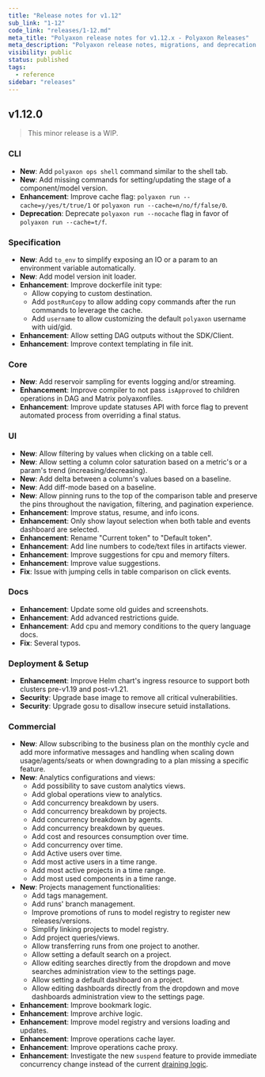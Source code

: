 ```yaml
---
title: "Release notes for v1.12"
sub_link: "1-12"
code_link: "releases/1-12.md"
meta_title: "Polyaxon release notes for v1.12.x - Polyaxon Releases"
meta_description: "Polyaxon release notes, migrations, and deprecation notes for v1.12.x."
visibility: public
status: published
tags:
  - reference
sidebar: "releases"
---
```


## v1.12.0

> This minor release is a WIP.

### CLI

 * **New**: Add `polyaxon ops shell` command similar to the shell tab.
 * **New**: Add missing commands for setting/updating the stage of a component/model version.
 * **Enhancement**: Improve cache flag: `polyaxon run --cache=y/yes/t/true/1` or `polyaxon run --cache=n/no/f/false/0`.
 * **Deprecation**: Deprecate `polyaxon run --nocache` flag in favor of `polyaxon run --cache=t/f`.

### Specification

 * **New**: Add `to_env` to simplify exposing an IO or a param to an environment variable automatically.
 * **New**: Add model version init loader.
 * **Enhancement**: Improve dockerfile init type:
   * Allow copying to custom destination.
   * Add `postRunCopy` to allow adding copy commands after the run commands to leverage the cache.
   * Add `username` to allow customizing the default `polyaxon` username with uid/gid.
 * **Enhancement**: Allow setting DAG outputs without the SDK/Client.
 * **Enhancement**: Improve context templating in file init.

### Core

 * **New**: Add reservoir sampling for events logging and/or streaming.
 * **Enhancement**: Improve compiler to not pass `isApproved` to children operations in DAG and Matrix polyaxonfiles.
 * **Enhancement**: Improve update statuses API with force flag to prevent automated process from overriding a final status.  

### UI

 * **New**: Allow filtering by values when clicking on a table cell.
 * **New**: Allow setting a column color saturation based on a metric's or a param's trend (increasing/decreasing).
 * **New**: Add delta between a column's values based on a baseline.
 * **New**: Add diff-mode based on a baseline.
 * **New**: Allow pinning runs to the top of the comparison table and preserve the pins throughout the navigation, filtering, and pagination experience.
 * **Enhancement**: Improve status, resume, and info icons.
 * **Enhancement**: Only show layout selection when both table and events dashboard are selected.
 * **Enhancement**: Rename "Current token" to "Default token".
 * **Enhancement**: Add line numbers to code/text files in artifacts viewer.
 * **Enhancement**: Improve suggestions for cpu and memory filters.
 * **Enhancement**: Improve value suggestions.
 * **Fix**: Issue with jumping cells in table comparison on click events.

### Docs

 * **Enhancement**: Update some old guides and screenshots.
 * **Enhancement**: Add advanced restrictions guide.
 * **Enhancement**: Add cpu and memory conditions to the query language docs.
 * **Fix**: Several typos.


### Deployment & Setup

 * **Enhancement**: Improve Helm chart's ingress resource to support both clusters pre-v1.19 and post-v1.21.
 * **Security**: Upgrade base image to remove all critical vulnerabilities.
 * **Security**: Upgrade gosu to disallow insecure setuid installations. 

### Commercial

 * **New**: Allow subscribing to the business plan on the monthly cycle and add more informative messages and handling when scaling down usage/agents/seats or when downgrading to a plan missing a specific feature.  
 * **New**: Analytics configurations and views:
   * Add possibility to save custom analytics views.
   * Add global operations view to analytics.
   * Add concurrency breakdown by users.
   * Add concurrency breakdown by projects.
   * Add concurrency breakdown by agents.
   * Add concurrency breakdown by queues.
   * Add cost and resources consumption over time.
   * Add concurrency over time.
   * Add Active users over time.
   * Add most active users in a time range.
   * Add most active projects in a time range.
   * Add most used components in a time range.
 * **New**: Projects management functionalities:
   * Add tags management.
   * Add runs' branch management.
   * Improve promotions of runs to model registry to register new releases/versions.
   * Simplify linking projects to model registry.
   * Add project queries/views.
   * Allow transferring runs from one project to another.
   * Allow setting a default search on a project.
   * Allow editing searches directly from the dropdown and move searches administration view to the settings page.
   * Allow setting a default dashboard on a project.
   * Allow editing dashboards directly from the dropdown and move dashboards administration view to the settings page.
 * **Enhancement**: Improve bookmark logic.
 * **Enhancement**: Improve archive logic.
 * **Enhancement**: Improve model registry and versions loading and updates.
 * **Enhancement**: Improve operations cache layer.
 * **Enhancement**: Improve operations cache proxy.
 * **Enhancement**: Investigate the new `suspend` feature to provide immediate concurrency change instead of the current [draining logic](/faq/How-does-changing-concurrency-work/).
